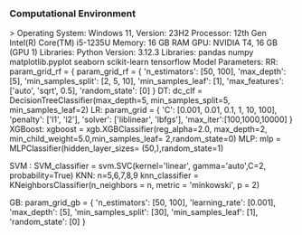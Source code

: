 <h3> Computational Environment</h3>>
Operating System: Windows 11, Version: 23H2
Processor: 12th Gen Intel(R) Core(TM) i5-1235U
Memory: 16 GB RAM
GPU: NVIDIA T4, 16 GB (GPU 1)
 Libraries: 
Python Version: 3.12.3
Libraries:
pandas
numpy
matplotlib.pyplot
seaborn
scikit-learn
tensorflow
Model Parameters:
	RR: param_grid_rf = {
param_grid_rf = {
    'n_estimators': [50, 100],  
    'max_depth': [5], 
    'min_samples_split': [2, 5, 10],  
    'min_samples_leaf': [1],
    'max_features': ['auto', 'sqrt', 0.5],
    'random_state': [0]
}
	DT: 
 dc_clf = DecisionTreeClassifier(max_depth=5, min_samples_split=5, min_samples_leaf=2)
LR: param_grid = {
    'C': [0.001, 0.01, 0.1, 1, 10, 100],
    'penalty': ['l1', 'l2'],
    'solver': ['liblinear', 'lbfgs'],
    'max_iter':[100,1000,10000]
}
XGBoost:
 xgboost = xgb.XGBClassifier(reg_alpha=2.0, max_depth=2, min_child_weight=5.0,min_samples_leaf= 2,random_state=0)
MLP: 
mlp = MLPClassifier(hidden_layer_sizes=
                       (50,),random_state=1)

SVM : 
SVM_classifier = svm.SVC(kernel='linear', gamma='auto',C=2, probability=True)
KNN:
n=5,6,7,8,9
knn_classifier = KNeighborsClassifier(n_neighbors = n, metric = 'minkowski', p = 2)

GB:
param_grid_gb = {
    'n_estimators': [50, 100],
    'learning_rate': [0.001],
    'max_depth': [5],
    'min_samples_split': [30],
    'min_samples_leaf': [1],
    'random_state': [0]
}
